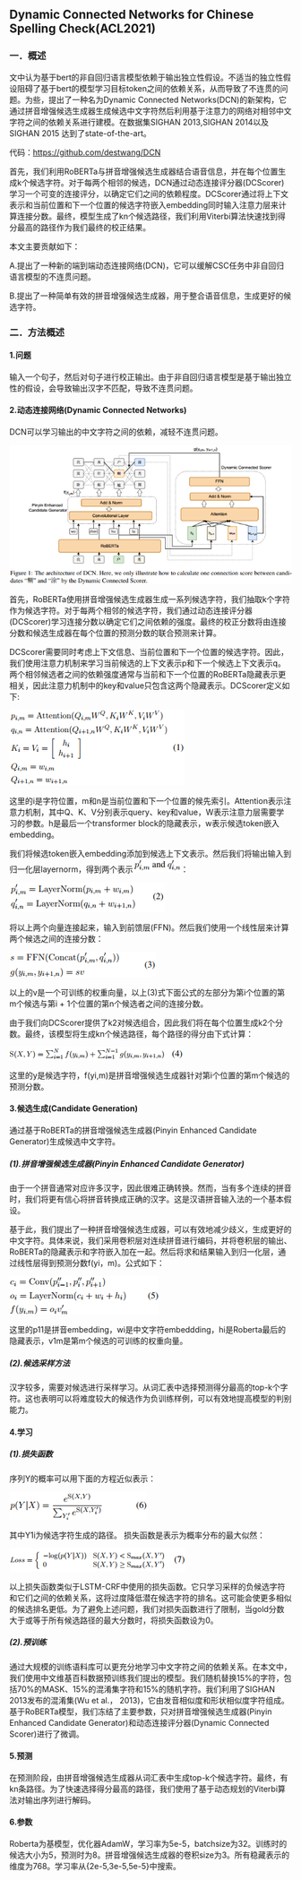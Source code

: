## Dynamic Connected Networks for Chinese Spelling Check(ACL2021)
### 一．概述
文中认为基于bert的非自回归语言模型依赖于输出独立性假设。不适当的独立性假设阻碍了基于bert的模型学习目标token之间的依赖关系，从而导致了不连贯的问题。为些，提出了一种名为Dynamic Connected Networks(DCN)的新架构，它通过拼音增强候选生成器生成候选中文字符然后利用基于注意力的网络对相邻中文字符之间的依赖关系进行建模。在数据集SIGHAN 2013,SIGHAN 2014以及SIGHAN 2015 达到了state-of-the-art。

代码：https://github.com/destwang/DCN 

首先，我们利用RoBERTa与拼音增强候选生成器结合语音信息，并在每个位置生成k个候选字符。对于每两个相邻的候选，DCN通过动态连接评分器(DCScorer)学习一个可变的连接评分，以确定它们之间的依赖程度。DCScorer通过将上下文表示和当前位置和下一个位置的候选字符嵌入embedding同时输入注意力层来计算连接分数。最终，模型生成了kn个候选路径，我们利用Viterbi算法快速找到得分最高的路径作为我们最终的校正结果。

本文主要贡献如下：

A.提出了一种新的端到端动态连接网络(DCN)，它可以缓解CSC任务中非自回归语言模型的不连贯问题。

B.提出了一种简单有效的拼音增强候选生成器，用于整合语音信息，生成更好的候选字符。
### 二．方法概述
#### 1.问题
输入一个句子，然后对句子进行校正输出。由于非自回归语言模型是基于输出独立性的假设，会导致输出汉字不匹配，导致不连贯问题。
#### 2.动态连接网络(Dynamic Connected Networks)
DCN可以学习输出的中文字符之间的依赖，减轻不连贯问题。

![](./1.png)


首先，RoBERTa使用拼音增强候选生成器生成一系列候选字符，我们抽取k个字符作为候选字符。对于每两个相邻的候选字符，我们通过动态连接评分器(DCScorer)学习连接分数以确定它们之间依赖的强度。最终的校正分数将由连接分数和候选生成器在每个位置的预测分数的联合预测来计算。

DCScorer需要同时考虑上下文信息、当前位置和下一个位置的候选字符。因此，我们使用注意力机制来学习当前候选的上下文表示p和下一个候选上下文表示q。两个相邻候选者之间的依赖强度通常与当前和下一个位置的RoBERTa隐藏表示更相关，因此注意力机制中的key和value只包含这两个隐藏表示。DCScorer定义如下:

![](./2.png)

这里的i是字符位置，m和n是当前位置和下一个位置的候先索引。Attention表示注意力机制，其中Q、K、V分别表示query、key和value，W表示注意力层需要学习的参数。h是最后一个transformer block的隐藏表示，w表示候选token嵌入embedding。

我们将候选token嵌入embedding添加到候选上下文表示。然后我们将输出输入到归一化层layernorm，得到两个表示![](./3.png)：

![](./4.png)

将以上两个向量连接起来，输入到前馈层(FFN)。然后我们使用一个线性层来计算两个候选之间的连接分数：

![](./5.png)

以上的v是一个可训练的权重向量，以上(3)式下面公式的左部分为第i个位置的第m个候选与第i + 1个位置的第n个候选者之间的连接分数。

由于我们向DCScorer提供了k2对候选组合，因此我们将在每个位置生成k2个分数。最终，该模型将生成kn个候选路径，每个路径的得分由下式计算：

![](./6.png)

这里的y是候选字符，f(yi,m)是拼音增强候选生成器针对第i个位置的第m个候选的预测分数。
#### 3.候选生成(Candidate Generation)
通过基于RoBERTa的拼音增强候选生成器(Pinyin Enhanced Candidate Generator)生成候选中文字符。
##### (1).拼音增强候选生成器(Pinyin Enhanced Candidate Generator)
由于一个拼音通常对应许多汉字，因此很难正确转换。然而，当有多个连续的拼音时，我们将更有信心将拼音转换成正确的汉字。这是汉语拼音输入法的一个基本假设。

基于此，我们提出了一种拼音增强候选生成器，可以有效地减少歧义，生成更好的中文字符。具体来说，我们采用卷积层对连续拼音进行编码，并将卷积层的输出、RoBERTa的隐藏表示和字符嵌入加在一起。然后将求和结果输入到归一化层，通过线性层得到预测分数f(yi，m)。公式如下：

![](./7.png)

这里的p11是拼音embedding，wi是中文字符embeddding，hi是Roberta最后的隐藏表示，v1m是第m个候选的可训练的权重向量。
##### (2).候选采样方法
汉字较多，需要对候选进行采样学习。从词汇表中选择预测得分最高的top-k个字符。这也表明可以将难度较大的候选作为负训练样例，可以有效地提高模型的判别能力。
#### 4.学习
##### (1).损失函数
序列Y的概率可以用下面的方程近似表示：

![](./8.png)

其中Y1i为候选字符生成的路径。
损失函数是表示为概率分布的最大似然：

![](./9.png)

以上损失函数类似于LSTM-CRF中使用的损失函数。它只学习采样的负候选字符和它们之间的依赖关系，这将过度降低潜在候选字符的排名。这可能会使更多相似的候选排名更低。为了避免上述问题，我们对损失函数进行了限制，当gold分数大于或等于所有候选路径的最大分数时，将损失函数设为0。
##### (2).预训练
通过大规模的训练语料库可以更充分地学习中文字符之间的依赖关系。在本文中，我们使用中文维基百科数据预训练我们提出的模型。我们随机替换15%的字符，包括70%的MASK、15%的混淆集字符和15%的随机字符。我们利用了SIGHAN 2013发布的混淆集(Wu et al.， 2013)，它由发音相似度和形状相似度字符组成。基于RoBERTa模型，我们冻结了主要参数，只对拼音增强候选生成器(Pinyin Enhanced Candidate Generator)和动态连接评分器(Dynamic Connected Scorer)进行了微调。
#### 5.预测
在预测阶段，由拼音增强候选生成器从词汇表中生成top-k个候选字符。最终，有kn条路径。为了快速选择得分最高的路径，我们使用了基于动态规划的Viterbi算法对输出序列进行解码。
#### 6.参数
Roberta为基模型，优化器AdamW，学习率为5e-5，batchsize为32。训练时的候选大小为5，预测时为8。拼音增强候选生成器的卷积size为3。所有稳藏表示的维度为768。学习率从{2e-5,3e-5,5e-5}中搜索。
















